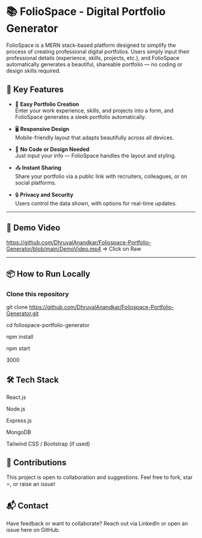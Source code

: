 # 📚 FolioSpace - Digital Portfolio Generator

FolioSpace is a MERN stack-based platform designed to simplify the process of creating professional digital portfolios. Users simply input their professional details (experience, skills, projects, etc.), and FolioSpace automatically generates a beautiful, shareable portfolio — no coding or design skills required.

## 🌟 Key Features

- 👤 **Easy Portfolio Creation**  
  Enter your work experience, skills, and projects into a form, and FolioSpace generates a sleek portfolio automatically.

- 🖥️ **Responsive Design**  
  Mobile-friendly layout that adapts beautifully across all devices.

- 🚀 **No Code or Design Needed**  
  Just input your info — FolioSpace handles the layout and styling.

- 📤 **Instant Sharing**  
  Share your portfolio via a public link with recruiters, colleagues, or on social platforms.

- 🔒 **Privacy and Security**  
  Users control the data shown, with options for real-time updates.

---

## 🎥 Demo Video  
https://github.com/DhruvalAnandkar/Foliospace-Portfolio-Generator/blob/main/DemoVideo.mp4  => Click on Raw

---

## 📦 How to Run Locally

### Clone this repository

git clone https://github.com/DhruvalAnandkar/Foliospace-Portfolio-Generator.git

cd foliospace-portfolio-generator

npm install

npm start

3000

## 🛠 Tech Stack
React.js

Node.js

Express.js

MongoDB

Tailwind CSS / Bootstrap (if used)

## 🙌 Contributions
This project is open to collaboration and suggestions.
Feel free to fork, star ⭐, or raise an issue!

## 📬 Contact
Have feedback or want to collaborate?
Reach out via LinkedIn or open an issue here on GitHub.

